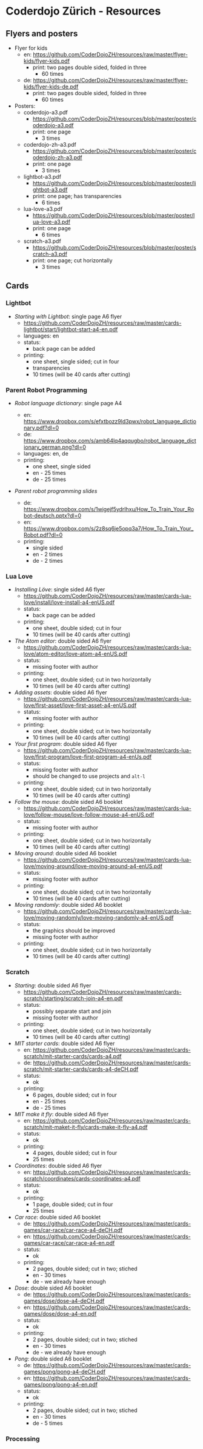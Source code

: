 # Coderdojo Zürich - Resources

## Flyers and posters

- Flyer for kids
  - en: <https://github.com/CoderDojoZH/resources/raw/master/flyer-kids/flyer-kids.pdf>
    - print: two pages double sided, folded in three
        - 60 times
  - de: <https://github.com/CoderDojoZH/resources/raw/master/flyer-kids/flyer-kids-de.pdf>
    - print: two pages double sided, folded in three
        - 60 times
- Posters:
  - coderdojo-a3.pdf
    - <https://github.com/CoderDojoZH/resources/blob/master/poster/coderdojo-a3.pdf>
    - print: one page
        - 3 times
  - coderdojo-zh-a3.pdf
    - <https://github.com/CoderDojoZH/resources/blob/master/poster/coderdojo-zh-a3.pdf>
    - print: one page
        - 3 times
  - lightbot-a3.pdf
    - <https://github.com/CoderDojoZH/resources/blob/master/poster/lightbot-a3.pdf>
    - print: one page; has transparencies
        - 6 times
  - lua-love-a3.pdf
    - <https://github.com/CoderDojoZH/resources/blob/master/poster/lua-love-a3.pdf>
    - print: one page
        - 6 times
  - scratch-a3.pdf
    - <https://github.com/CoderDojoZH/resources/blob/master/poster/scratch-a3.pdf>
    - print: one page; cut horizontally
        - 3 times

## Cards

### Lightbot

- _Starting with Lightbot_: single page A6 flyer
  - <https://github.com/CoderDojoZH/resources/raw/master/cards-lightbot/start/lightbot-start-a4-en.pdf>
  - languages: en
  - status: 
    - back page can be added
  - printing:
    - one sheet, single sided; cut in four
    - transparencies
    - 10 times (will be 40 cards after cutting)
    
### Parent Robot Programming
- _Robot language dictionary_: single page A4
  - en: <https://www.dropbox.com/s/efxtbozz9ld3pwx/robot_language_dictionary.pdf?dl=0>
  - de: <https://www.dropbox.com/s/amb64lq4aqqugbo/robot_language_dictionary_german.png?dl=0>
  - languages: en, de
  - printing:
    - one sheet, single sided
    - en - 25 times       
    - de - 25 times       
    
- _Parent robot programming slides_
  - de: <https://www.dropbox.com/s/1wigejf5ydrlhxu/How_To_Train_Your_Robot-deutsch.pptx?dl=0>
  - en: <https://www.dropbox.com/s/2z8sq6je5opq3a7/How_To_Train_Your_Robot.pdf?dl=0>
  - printing:
    - single sided
    - en - 2 times
    - de - 2 times    

### Lua Love

- _Installing Löve_: single sided A6 flyer
  - <https://github.com/CoderDojoZH/resources/raw/master/cards-lua-love/install/love-install-a4-enUS.pdf>
  - status: 
    - back page can be added
  - printing:
    - one sheet, double sided; cut in four
    - 10 times (will be 40 cards after cutting)
- _The Atom editor_: double sided A6 flyer
  - <https://github.com/CoderDojoZH/resources/raw/master/cards-lua-love/atom-editor/love-atom-a4-enUS.pdf>
  - status: 
    - missing footer with author
  - printing:
    - one sheet, double sided; cut in two horizontally
    - 10 times (will be 40 cards after cutting)
- _Adding assets_: double sided A6 flyer
  - <https://github.com/CoderDojoZH/resources/raw/master/cards-lua-love/first-asset/love-first-asset-a4-enUS.pdf>
  - status: 
    - missing footer with author
  - printing:
    - one sheet, double sided; cut in two horizontally
    - 10 times (will be 40 cards after cutting)
- _Your first program_: double sided A6 flyer
  - <https://github.com/CoderDojoZH/resources/raw/master/cards-lua-love/first-program/love-first-program-a4-enUs.pdf>
  - status: 
    - missing footer with author
    - should be changed to use projects and `alt-l`
  - printing:
    - one sheet, double sided; cut in two horizontally
    - 10 times (will be 40 cards after cutting)
- _Follow the mouse_: double sided A6 booklet
  - <https://github.com/CoderDojoZH/resources/raw/master/cards-lua-love/follow-mouse/love-follow-mouse-a4-enUS.pdf>
  - status: 
    - missing footer with author
  - printing:
    - one sheet, double sided; cut in two horizontally
    - 10 times (will be 40 cards after cutting)
- _Moving around_: double sided A6 booklet
  - <https://github.com/CoderDojoZH/resources/raw/master/cards-lua-love/moving-around/love-moving-around-a4-enUS.pdf>
  - status: 
    - missing footer with author
  - printing:
    - one sheet, double sided; cut in two horizontally
    - 10 times (will be 40 cards after cutting)
- _Moving randomly_: double sided A6 booklet
  - <https://github.com/CoderDojoZH/resources/raw/master/cards-lua-love/moving-randomly/love-moving-randomly-a4-enUS.pdf>
  - status: 
    - the graphics should be improved
    - missing footer with author
  - printing:
    - one sheet, double sided; cut in two horizontally
    - 10 times (will be 40 cards after cutting)

### Scratch

- _Starting_: double sided A6 flyer
  - <https://github.com/CoderDojoZH/resources/raw/master/cards-scratch/starting/scratch-join-a4-en.pdf>
  - status: 
    - possibly separate start and join
    - missing footer with author
  - printing:
    - one sheet, double sided; cut in two horizontally
    - 10 times (will be 40 cards after cutting)
- _MIT starter cards_: double sided A6 flyer
  - en: <https://github.com/CoderDojoZH/resources/raw/master/cards-scratch/mit-starter-cards/cards-a4.pdf>
  - de: <https://github.com/CoderDojoZH/resources/raw/master/cards-scratch/mit-starter-cards/cards-a4-deCH.pdf>
  - status: 
    - ok
  - printing:
    - 6 pages, double sided; cut in four
    - en - 25 times
    - de - 25 times
- _MIT make it fly_: double sided A6 flyer
  - en: <https://github.com/CoderDojoZH/resources/raw/master/cards-scratch/mit-maket-it-fly/cards-make-it-fly-a4.pdf>
  - status: 
    - ok
  - printing:
    - 4 pages, double sided; cut in four
    - 25 times
- _Coordinates_: double sided A6 flyer
  - en: <https://github.com/CoderDojoZH/resources/raw/master/cards-scratch/coordinates/cards-coordinates-a4.pdf>
  - status: 
    - ok
  - printing:
    - 1 page, double sided; cut in four
    - 25 times
- _Car race_: double sided A6 booklet
  - de: <https://github.com/CoderDojoZH/resources/raw/master/cards-games/car-race/car-race-a4-deCH.pdf>
  - en: <https://github.com/CoderDojoZH/resources/raw/master/cards-games/car-race/car-race-a4-en.pdf>
  - status: 
    - ok
  - printing:
    - 2 pages, double sided; cut in two; stiched
    - en - 30 times
    - de - we already have enough
- _Dose_: double sided A6 booklet
  - de: <https://github.com/CoderDojoZH/resources/raw/master/cards-games/dose/dose-a4-deCH.pdf>
  - en: <https://github.com/CoderDojoZH/resources/raw/master/cards-games/dose/dose-a4-en.pdf>
  - status: 
    - ok
  - printing:
    - 2 pages, double sided; cut in two; stiched
    - en - 30 times
    - de - we already have enough
- _Pong_: double sided A6 booklet
  - de: <https://github.com/CoderDojoZH/resources/raw/master/cards-games/pong/pong-a4-deCH.pdf>
  - en: <https://github.com/CoderDojoZH/resources/raw/master/cards-games/pong/pong-a4-en.pdf>
  - status: 
    - ok
  - printing:
    - 2 pages, double sided; cut in two; stiched
    - en - 30 times
    - de - 5 times
    
    

### Processing
